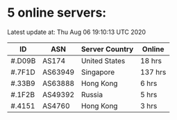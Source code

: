# 5 online servers:

Latest update at: Thu Aug 06 19:10:13 UTC 2020

| ID | ASN | Server Country | Online |
| -- | --- | -------------- | ------ |
| #.D09B | AS174 | United States | 18 hrs |
| #.7F1D | AS63949 | Singapore | 137 hrs |
| #.33B9 | AS63888 | Hong Kong | 6 hrs |
| #.1F2B | AS49392 | Russia | 5 hrs |
| #.4151 | AS4760 | Hong Kong | 3 hrs |

